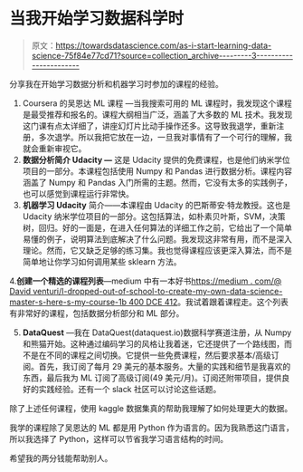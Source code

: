 # 当我开始学习数据科学时

> 原文：<https://towardsdatascience.com/as-i-start-learning-data-science-75f84e77cd71?source=collection_archive---------3----------------------->

分享我在开始学习数据分析和机器学习时参加的课程的经验。

1.  Coursera 的吴恩达 ML 课程 —当我搜索可用的 ML 课程时，我发现这个课程是最受推荐和报名的。课程大纲相当广泛，涵盖了大多数的 ML 技术。我发现这门课有点太详细了，讲座幻灯片比动手操作还多。这导致我退学，重新注册，多次退学。所以我把它放在一边，一旦我对事情有了一个可行的理解，我就会重新审视它。
2.  **数据分析简介 Udacity —** 这是 Udacity 提供的免费课程，也是他们纳米学位项目的一部分。本课程包括使用 Numpy 和 Pandas 进行数据分析。课程内容涵盖了 Numpy 和 Pandas 入门所需的主题。然而，它没有太多的实践例子，也可以感觉到课程运行非常快。
3.  **机器学习 Udacity** 简介——本课程由 Udacity 的巴斯蒂安·特龙教授。这也是 Udacity 纳米学位项目的一部分。这包括算法，如朴素贝叶斯，SVM，决策树，回归。好的一面是，在进入任何算法的详细工作之前，它给出了一个简单易懂的例子，说明算法到底解决了什么问题。我发现这非常有用，而不是深入理论。然而，它又缺乏足够的练习集。我也觉得课程应该更深入算法，而不是简单地让你学习如何调用某些 sklearn 方法。

4.**创建一个精选的课程列表**—medium 中有一本好书[https://medium . com/@ David venturi/I-dropped-out-of-school-to-create-my-own-data-science-master-s-here-s-my-course-1b 400 DCE 412](https://medium.com/@davidventuri/i-dropped-out-of-school-to-create-my-own-data-science-master-s-here-s-my-curriculum-1b400dcee412)。我试着跟着课程走。这个列表有非常好的课程，包括数据分析部分和 ML 部分。

5. **DataQuest** —我在 DataQuest(dataquest.io)数据科学赛道注册，从 Numpy 和熊猫开始。这种通过编码学习的风格让我着迷，它还提供了一个路线图，而不是在不同的课程之间切换。它提供一些免费课程，然后要求基本/高级订阅。首先，我订阅了每月 29 美元的基本服务。大量的实践和细节是我喜欢的东西，最后我为 ML 订阅了高级订阅(49 美元/月)。订阅还附带项目，提供良好的实践经验。还有一个 slack 社区可以讨论这些话题。

除了上述任何课程，使用 kaggle 数据集真的帮助我理解了如何处理更大的数据。

我学的课程除了吴恩达的 ML 都是用 Python 作为语言的。因为我熟悉这门语言，所以我选择了 Python，这样可以节省我学习语言结构的时间。

希望我的两分钱能帮助别人。